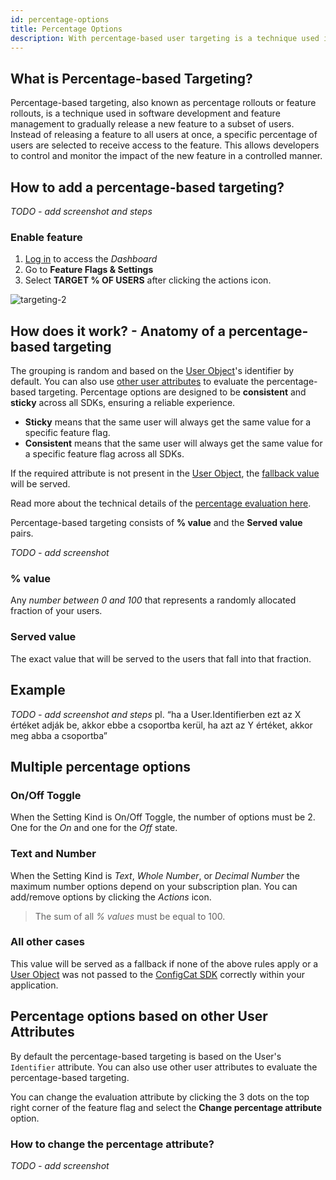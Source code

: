 ```yaml
---
id: percentage-options
title: Percentage Options
description: With percentage-based user targeting is a technique used in software development and feature management to gradually release a new feature to a subset of users.
---
```


## What is Percentage-based Targeting?

Percentage-based targeting, also known as percentage rollouts or feature rollouts, is a technique used in software development and feature management to gradually release a new feature to a subset of users. Instead of releasing a feature to all users at once, a specific percentage of users are selected to receive access to the feature. This allows developers to control and monitor the impact of the new feature in a controlled manner.

## How to add a percentage-based targeting?

*TODO - add screenshot and steps*


### Enable feature

1. <a href="https://app.configcat.com/auth/login" target="_blank">Log in</a> to access the _Dashboard_
2. Go to **Feature Flags & Settings**
3. Select **TARGET % OF USERS** after clicking the actions icon.

<img src="/docs/assets/targeting-2.png" className="zoomable" alt="targeting-2" />

## How does it work? - Anatomy of a percentage-based targeting

The grouping is random and based on the [User Object](TODO)'s identifier by default. You can also use [other user attributes](TODO) to evaluate the percentage-based targeting. Percentage options are designed to be **consistent** and **sticky** across all SDKs, ensuring a reliable experience.
- **Sticky** means that the same user will always get the same value for a specific feature flag.
- **Consistent** means that the same user will always get the same value for a specific feature flag across all SDKs.

If the required attribute is not present in the [User Object](TODO), the [fallback value](TODO) will be served.

Read more about the technical details of the [percentage evaluation here](TODO).

Percentage-based targeting consists of **% value** and the **Served value** pairs.

*TODO - add screenshot*

### % value

Any _number between 0 and 100_ that represents a randomly allocated fraction of your users.

### Served value

The exact value that will be served to the users that fall into that fraction.

## Example

*TODO - add screenshot and steps* pl. “ha a User.Identifierben ezt az X értéket adják be, akkor ebbe a csoportba kerül, ha azt az Y értéket, akkor meg abba a csoportba”

## Multiple percentage options

### On/Off Toggle

When the Setting Kind is On/Off Toggle, the number of options must be 2. One for the _On_ and one for the _Off_ state.

### Text and Number

When the Setting Kind is _Text_, _Whole Number_, or _Decimal Number_ the maximum number options depend on your subscription plan. You can add/remove options by clicking the _Actions_ icon.

> The sum of all _% values_ must be equal to 100.

### All other cases

This value will be served as a fallback if none of the above rules apply or a [User Object](advanced/user-object.md) was not passed to the [ConfigCat SDK](sdk-reference/overview.md) correctly within your application.

## Percentage options based on other User Attributes

By default the percentage-based targeting is based on the User's `Identifier` attribute. You can also use other user attributes to evaluate the percentage-based targeting.

You can change the evaluation attribute by clicking the 3 dots on the top right corner of the feature flag and select the **Change percentage attribute** option.

### How to change the percentage attribute?

*TODO - add screenshot*
